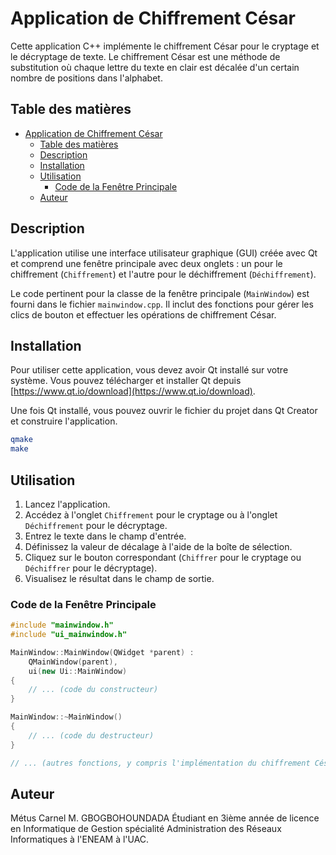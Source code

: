 # Application de Chiffrement César

Cette application C++ implémente le chiffrement César pour le cryptage et le décryptage de texte. Le chiffrement César est une méthode de substitution où chaque lettre du texte en clair est décalée d'un certain nombre de positions dans l'alphabet.

## Table des matières

- [Application de Chiffrement César](#application-de-chiffrement-césar)
  - [Table des matières](#table-des-matières)
  - [Description](#description)
  - [Installation](#installation)
  - [Utilisation](#utilisation)
    - [Code de la Fenêtre Principale](#code-de-la-fenêtre-principale)
  - [Auteur](#auteur)

## Description

L'application utilise une interface utilisateur graphique (GUI) créée avec Qt et comprend une fenêtre principale avec deux onglets : un pour le chiffrement (`Chiffrement`) et l'autre pour le déchiffrement (`Déchiffrement`).

Le code pertinent pour la classe de la fenêtre principale (`MainWindow`) est fourni dans le fichier `mainwindow.cpp`. Il inclut des fonctions pour gérer les clics de bouton et effectuer les opérations de chiffrement César.

## Installation

Pour utiliser cette application, vous devez avoir Qt installé sur votre système. Vous pouvez télécharger et installer Qt depuis [https://www.qt.io/download](https://www.qt.io/download).

Une fois Qt installé, vous pouvez ouvrir le fichier du projet dans Qt Creator et construire l'application.

```bash
qmake
make
```

## Utilisation

1. Lancez l'application.
2. Accédez à l'onglet `Chiffrement` pour le cryptage ou à l'onglet `Déchiffrement` pour le décryptage.
3. Entrez le texte dans le champ d'entrée.
4. Définissez la valeur de décalage à l'aide de la boîte de sélection.
5. Cliquez sur le bouton correspondant (`Chiffrer` pour le cryptage ou `Déchiffrer` pour le décryptage).
6. Visualisez le résultat dans le champ de sortie.

### Code de la Fenêtre Principale

```cpp
#include "mainwindow.h"
#include "ui_mainwindow.h"

MainWindow::MainWindow(QWidget *parent) :
    QMainWindow(parent),
    ui(new Ui::MainWindow)
{
    // ... (code du constructeur)
}

MainWindow::~MainWindow()
{
    // ... (code du destructeur)
}

// ... (autres fonctions, y compris l'implémentation du chiffrement César)

```

## Auteur 
Métus Carnel M. GBOGBOHOUNDADA 
Étudiant en 3ième année de licence en Informatique de Gestion spécialité  Administration des Réseaux Informatiques à l'ENEAM à l'UAC.
